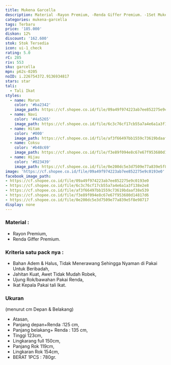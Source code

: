 ```yaml
---
title: Mukena Garcella
description: Material -Rayon Premium, -Renda Giffer Premium. -1Set Mukena, Rok & Tas
categories: mukena-garcella
tags: Terbaru
price: '185.000'
diskon: 12%
discount: '162.600'
stok: Stok Tersedia
icon: ui-1_check
rating: 5.0
rC: 285
riv: 553
sku: garcella
mpn: p62s-0205
noID: i.226754372.9136934817
stars: star
tali:
  - Tali Ikat
styles:
  - name: Marun
    color: '#ba2342'
    image_path: https://cf.shopee.co.id/file/09a49f974223ab7ee852275e9c0193e0
  - name: Navi
    color: '#4a5265'
    image_path: https://cf.shopee.co.id/file/6c3c76cf17cb55a7a4e6a1a3f138e2e8
  - name: Hitam
    color: '#000'
    image_path: https://cf.shopee.co.id/file/af3f66497bb1559c73619bdaaf38e539
  - name: Coksu
    color: '#b48c69'
    image_path: https://cf.shopee.co.id/file/f3e89f094e8c67e67f953680d14817d6
  - name: Hijau
    color: '#023439'
    image_path: https://cf.shopee.co.id/file/0e200dc5e3d7509e77a839e5f8e98717
image: 'https://cf.shopee.co.id/file/09a49f974223ab7ee852275e9c0193e0'
facebook_image_path:
- https://cf.shopee.co.id/file/09a49f974223ab7ee852275e9c0193e0
- https://cf.shopee.co.id/file/6c3c76cf17cb55a7a4e6a1a3f138e2e8
- https://cf.shopee.co.id/file/af3f66497bb1559c73619bdaaf38e539
- https://cf.shopee.co.id/file/f3e89f094e8c67e67f953680d14817d6
- https://cf.shopee.co.id/file/0e200dc5e3d7509e77a839e5f8e98717
display: none
---
```


### Material : 

- Rayon Premium,
- Renda Giffer Premium.

### Kriteria satu pack nya : 

- Bahan Adem & Halus, Tidak Menerawang Sehingga Nyaman di Pakai Untuk Beribadah, 
- Jahitan Kuat, Awet Tidak Mudah Robek, 
- Ujung Rok/bawahan Pakai Renda, 
- Ikat Kepala Pakai tali Ikat. 

### Ukuran

(menurut cm Depan & Belakang)
- Atasan, 
- Panjang depan+Renda :125 cm, 
- Panjang belakang+ Renda : 135 cm, 
- Tinggi 123cm, 
- Lingkarang full 150cm, 
- Panjang Rok 119cm, 
- Lingkaran Rok 154cm, 
- BERAT 1PCS : 780gr.

